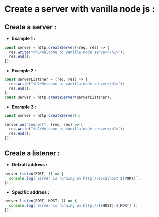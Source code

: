 # Create a server with vanilla node js :

## Create a server :

- **Example 1 :**

```js
const server = http.createServer((req, res) => {
  res.write("<h1>Welcome to vanilla node server</h1>");
  res.end();
});
```

- **Example 2 :**

```js
const serverListener = (req, res) => {
  res.write("<h1>Welcome to vanilla node server</h1>");
  res.end();
};
const server = http.createServer(serverListener);
```

- **Example 3 :**

```js
const server = http.createServer();

server.on("request", (req, res) => {
  res.write("<h1>Welcome to vanilla node server</h1>");
  res.end();
});
```

## Create a listener :

- **Default address :**

```js
server.listen(PORT, () => {
  console.log(`Server is running on http://localhost:${PORT}`);
});
```

- **Specific address :**

```js
server.listen(PORT, HOST, () => {
  console.log(`Server is running on http://${HOST}:${PORT}`);
});
```
